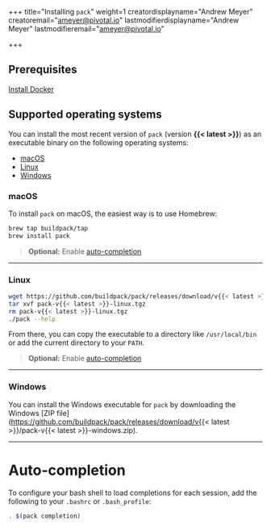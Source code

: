 +++
title="Installing `pack`"
weight=1
creatordisplayname="Andrew Meyer"
creatoremail="ameyer@pivotal.io"
lastmodifierdisplayname="Andrew Meyer"
lastmodifieremail="ameyer@pivotal.io"

+++

## Prerequisites
<a href="https://store.docker.com/search?type=edition&offering=community" target="_blank" class="download-button button icon-button bg-blue">Install Docker</a>


## Supported operating systems
You can install the most recent version of `pack` (version **{{< latest >}}**) as an executable binary on the following operating systems:

* [macOS](#macos)
* [Linux](#linux)
* [Windows](#windows)

### macOS

To install `pack` on macOS, the easiest way is to use Homebrew:

```bash
brew tap buildpack/tap
brew install pack
```

> **Optional:** Enable [auto-completion](#auto-completion)

<hr/>

### Linux

```bash
wget https://github.com/buildpack/pack/releases/download/v{{< latest >}}/pack-v{{< latest >}}-linux.tgz
tar xvf pack-v{{< latest >}}-linux.tgz
rm pack-v{{< latest >}}-linux.tgz
./pack --help
```

From there, you can copy the executable to a directory like `/usr/local/bin` or add the current directory to your `PATH`.

> **Optional:** Enable [auto-completion](#auto-completion)

<hr/>

### Windows

You can install the Windows executable for `pack` by downloading the Windows [ZIP file](https://github.com/buildpack/pack/releases/download/v{{< latest >}}/pack-v{{< latest >}}-windows.zip).

<hr/>

# Auto-completion

To configure your bash shell to load completions for each session, add the following to your `.bashrc` or `.bash_profile`:

```bash 
. $(pack completion)
```